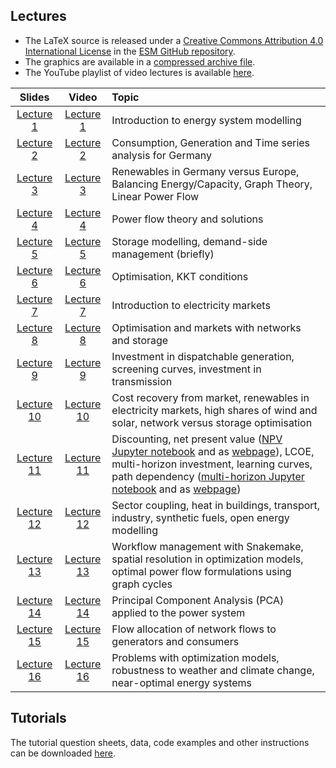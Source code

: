 
## Lectures

* The LaTeX source is released under a [Creative Commons Attribution 4.0 International License](http://creativecommons.org/licenses/by/4.0/) in the [ESM GitHub repository](https://github.com/nworbmot/esm-lectures).  
* The graphics are available in a [compressed archive file](https://nworbmot.org/courses/esm-2020/lectures/graphics.tar.gz).
* The YouTube playlist of video lectures is available [here](https://www.youtube.com/playlist?list=PL0hc3uclokfB-3_iijXyrdhc8R88jQCkd).


| Slides | Video | Topic
| :-------------: | :-------------: |  :------------- | 
| [Lecture  1](https://nworbmot.org/courses/esm-2020/lectures/esm-lecture-1.pdf)  | [Lecture 1](https://youtu.be/TmDWflp8v2A) | Introduction to energy system modelling |
| [Lecture 2](https://nworbmot.org/courses/esm-2020/lectures/esm-lecture-2.pdf)   | [Lecture 2](https://youtu.be/Xs47Y9ELyAI) | Consumption, Generation and Time series analysis for Germany | 
[Lecture 3](https://nworbmot.org/courses/esm-2020/lectures/esm-lecture-3.pdf)   | [Lecture 3](https://youtu.be/9dDe31YKTzI) | Renewables in Germany versus Europe, Balancing Energy/Capacity, Graph Theory, Linear Power Flow |
| [Lecture 4](https://nworbmot.org/courses/esm-2020/lectures/esm-lecture-4.pdf)   | [Lecture 4](https://youtu.be/mtSvIszwu6s) | Power flow theory and solutions |
| [Lecture 5](https://nworbmot.org/courses/esm-2020/lectures/esm-lecture-5.pdf)   | [Lecture 5](https://youtu.be/4rEXW2gTXx8) | Storage modelling, demand-side management (briefly) |
| [Lecture 6](https://nworbmot.org/courses/esm-2020/lectures/esm-lecture-6.pdf)   | [Lecture 6](https://youtu.be/HfJFxyJqUp4) | Optimisation, KKT conditions |
| [Lecture 7](https://nworbmot.org/courses/esm-2020/lectures/esm-lecture-7.pdf)   | [Lecture 7](https://youtu.be/_e0-Y04mIK8) | Introduction to electricity markets |
| [Lecture 8](https://nworbmot.org/courses/esm-2020/lectures/esm-lecture-8.pdf)   | [Lecture 8](https://youtu.be/BxBgV2Mpqls) | Optimisation and markets with networks and storage |
| [Lecture 9](https://nworbmot.org/courses/esm-2020/lectures/esm-lecture-9.pdf)   | [Lecture 9](https://youtu.be/rWWuyRPjy1Y) | Investment in dispatchable generation, screening curves, investment in transmission |
| [Lecture 10](https://nworbmot.org/courses/esm-2020/lectures/esm-lecture-10.pdf)  | [Lecture 10](https://youtu.be/ionMeojBkp0) | Cost recovery from market, renewables in electricity markets, high shares of wind and solar, network versus storage optimisation |
| [Lecture 11](https://nworbmot.org/courses/esm-2020/lectures/esm-lecture-11.pdf)  | [Lecture 11](https://youtu.be/r_NaWRFyGs8) | Discounting, net present value ([NPV Jupyter notebook](https://nworbmot.org/courses/esm-2020/lectures/notebooks/NPV_examples.ipynb) and as [webpage](https://nworbmot.org/courses/esm-2020/lectures/notebooks/NPV_examples.html)), LCOE, multi-horizon investment, learning curves, path dependency ([multi-horizon Jupyter notebook](https://nworbmot.org/courses/esm-2020/lectures/notebooks/dynamic_investment.ipynb) and as [webpage](https://nworbmot.org/courses/esm-2020/lectures/notebooks/dynamic_investment.html)) |
| [Lecture 12](https://nworbmot.org/courses/esm-2020/lectures/esm-lecture-12.pdf)  | [Lecture 12](https://youtu.be/1ZSIUOnRlm4) | Sector coupling, heat in buildings, transport, industry, synthetic fuels, open energy modelling |
| [Lecture 13](https://nworbmot.org/courses/esm-2020/lectures/esm-lecture-13.pdf)  | [Lecture 13](https://youtu.be/1WU11bcaILk) | Workflow management with Snakemake, spatial resolution in optimization models, optimal power flow formulations using graph cycles |
| [Lecture 14](https://nworbmot.org/courses/esm-2020/lectures/esm-lecture-14.pdf)  | [Lecture 14](https://youtu.be/Hh2ed3wY_bk) | Principal Component Analysis (PCA) applied to the power system |
| [Lecture 15](https://nworbmot.org/courses/esm-2020/lectures/esm-lecture-15.pdf)  | [Lecture 15](https://youtu.be/p_tFZwahLEw) | Flow allocation of network flows to generators and consumers |
| [Lecture 16](https://nworbmot.org/courses/esm-2020/lectures/esm-lecture-16.pdf)  | [Lecture 16](https://youtu.be/Tt0qOhX0ZLI) | Problems with optimization models, robustness to weather and climate change, near-optimal energy systems |


## Tutorials 

The tutorial question sheets, data, code examples and other instructions can be downloaded [here](https://nbviewer.jupyter.org/github/pitmonticone/EnergySystemModelling).
